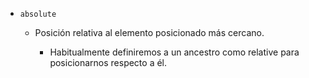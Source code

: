 - ```absolute```

    - Posición relativa al elemento posicionado más cercano.

        - Habitualmente definiremos a un ancestro como relative para posicionarnos respecto a él.
